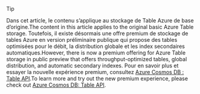 > [!TIP]
> <span data-ttu-id="a350d-101">Dans cet article, le contenu s’applique au stockage de Table Azure de base d’origine.</span><span class="sxs-lookup"><span data-stu-id="a350d-101">The content in this article applies to the original basic Azure Table storage.</span></span> <span data-ttu-id="a350d-102">Toutefois, il existe désormais une offre premium de stockage de tables Azure en version préliminaire publique qui propose des tables optimisées pour le débit, la distribution globale et les index secondaires automatiques.</span><span class="sxs-lookup"><span data-stu-id="a350d-102">However, there is now a premium offering for Azure Table storage in public preview that offers throughput-optimized tables, global distribution, and automatic secondary indexes.</span></span> <span data-ttu-id="a350d-103">Pour en savoir plus et essayer la nouvelle expérience premium, consultez [Azure Cosmos DB : Table API](https://aka.ms/premiumtables).</span><span class="sxs-lookup"><span data-stu-id="a350d-103">To learn more and try out the new premium experience, please check out [Azure Cosmos DB: Table API](https://aka.ms/premiumtables).</span></span>
>
